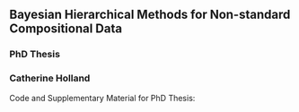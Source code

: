 ## Bayesian Hierarchical Methods for Non-standard Compositional Data 

### PhD Thesis
### Catherine Holland

Code and Supplementary Material for PhD Thesis: 
